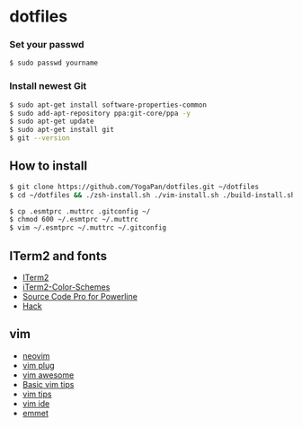 # dotfiles

### Set your passwd
```sh
$ sudo passwd yourname
```

### Install newest Git
```sh
$ sudo apt-get install software-properties-common
$ sudo add-apt-repository ppa:git-core/ppa -y
$ sudo apt-get update
$ sudo apt-get install git
$ git --version
```

## How to install
```sh
$ git clone https://github.com/YogaPan/dotfiles.git ~/dotfiles
$ cd ~/dotfiles && ./zsh-install.sh ./vim-install.sh ./build-install.sh
```

```sh
$ cp .esmtprc .muttrc .gitconfig ~/
$ chmod 600 ~/.esmtprc ~/.muttrc
$ vim ~/.esmtprc ~/.muttrc ~/.gitconfig
```

## ITerm2 and fonts
- [ITerm2](https://www.iterm2.com/)
- [iTerm2-Color-Schemes](https://github.com/mbadolato/iTerm2-Color-Schemes)
- [Source Code Pro for Powerline](https://github.com/powerline/fonts)
- [Hack](http://sourcefoundry.org/hack/)

## vim
- [neovim](https://github.com/neovim/neovim)
- [vim plug](https://github.com/junegunn/vim-plug)
- [vim awesome](http://vimawesome.com/)
- [Basic vim tips](http://bencrowder.net/files/vim-fu/)
- [vim tips](https://www.cs.swarthmore.edu/help/vim/home.html)
- [vim ide](https://github.com/yangyangwithgnu/use_vim_as_ide)
- [emmet](http://docs.emmet.io/cheat-sheet/)

